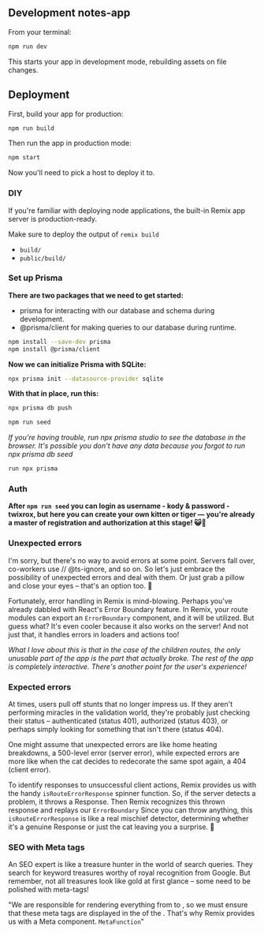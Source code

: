 ## Development notes-app

From your terminal:

```sh
npm run dev
```

This starts your app in development mode, rebuilding assets on file changes.

## Deployment

First, build your app for production:

```sh
npm run build
```

Then run the app in production mode:

```sh
npm start
```

Now you'll need to pick a host to deploy it to.

### DIY

If you're familiar with deploying node applications, the built-in Remix app server is production-ready.

Make sure to deploy the output of `remix build`

- `build/`
- `public/build/`

### Set up Prisma

**There are two packages that we need to get started:**

+ prisma for interacting with our database and schema during development.
+ @prisma/client for making queries to our database during runtime.

```sh
npm install --save-dev prisma
npm install @prisma/client
```

**Now we can initialize Prisma with SQLite:**

```sh
npx prisma init --datasource-provider sqlite
```

**With that in place, run this:**

```sh
npx prisma db push
```

```sh
npm run seed
```

*If you're having trouble, run npx prisma studio to see the database in the browser. It's possible you don't have any data because you forgot to run npx prisma db seed*

```sh
run npx prisma
```

### Auth

**After `npm run seed` you can login as username - kody & password - twixrox, but here you can create your own kitten or tiger — you're already a master of registration and authorization at this stage! 😺🐯**

### Unexpected errors

I'm sorry, but there's no way to avoid errors at some point. Servers fall over, co-workers use // @ts-ignore, and so on. So let's just embrace the possibility of unexpected errors and deal with them. Or just grab a pillow and close your eyes – that's an option too. 🗿

Fortunately, error handling in Remix is mind-blowing. Perhaps you've already dabbled with React's Error Boundary feature. In Remix, your route modules can export an `ErrorBoundary` component, and it will be utilized. But guess what? It's even cooler because it also works on the server! And not just that, it handles errors in loaders and actions too!

*What I love about this is that in the case of the children routes, the only unusable part of the app is the part that actually broke. The rest of the app is completely interactive. There's another point for the user's experience!*

### Expected errors

At times, users pull off stunts that no longer impress us. If they aren't performing miracles in the validation world, they're probably just checking their status – authenticated (status 401), authorized (status 403), or perhaps simply looking for something that isn't there (status 404).

One might assume that unexpected errors are like home heating breakdowns, a 500-level error (server error), while expected errors are more like when the cat decides to redecorate the same spot again, a 404 (client error).

To identify responses to unsuccessful client actions, Remix provides us with the handy `isRouteErrorResponse` spinner function. So, if the server detects a problem, it throws a Response. Then Remix recognizes this thrown response and replays our `ErrorBoundary` Since you can throw anything, this `isRouteErrorResponse` is like a real mischief detector, determining whether it's a genuine Response or just the cat leaving you a surprise. 🦍

### SEO with Meta tags

An SEO expert is like a treasure hunter in the world of search queries. They search for keyword treasures worthy of royal recognition from Google. But remember, not all treasures look like gold at first glance – some need to be polished with meta-tags!

"We are responsible for rendering everything from <html> to </html>, so we must ensure that these meta tags are displayed in the <head> of the <html>. That's why Remix provides us with a Meta component. `MetaFunction`"

